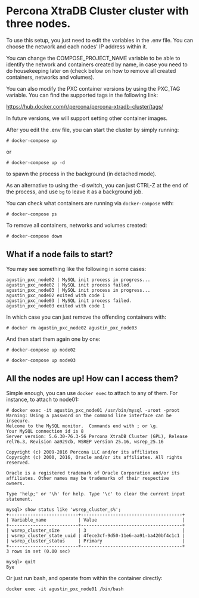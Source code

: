 # Percona XtraDB Cluster cluster with three nodes.

To use this setup, you just need to edit the variables in the .env file.
You can choose the network and each nodes' IP address within it.

You can change the COMPOSE_PROJECT_NAME variable to be able to identify the
network and containers created by name, in case you need to do housekeeping
later on (check below on how to remove all created containers, networks
and volumes).

You can also modify the PXC container versions by using the PXC_TAG variable.
You can find the supported tags in the following link:

https://hub.docker.com/r/percona/percona-xtradb-cluster/tags/

In future versions, we will support setting other container images.

After you edit the .env file, you can start the cluster by simply running:

```
# docker-compose up
```

or 

```
# docker-compose up -d
```

to spawn the process in the background (in detached mode).

As an alternative to using the -d switch, you can just CTRL-Z at the end of the process,
and use `bg` to leave it as a background job.

You can check what containers are
running via `docker-compose` with:

```
# docker-compose ps
```

To remove all containers, networks and volumes created:

```
# docker-compose down
```

## What if a node fails to start?

You may see something like the following in some cases:

```
agustin_pxc_node02 | MySQL init process in progress...
agustin_pxc_node02 | MySQL init process failed.
agustin_pxc_node03 | MySQL init process in progress...
agustin_pxc_node02 exited with code 1
agustin_pxc_node03 | MySQL init process failed.
agustin_pxc_node03 exited with code 1
```

In which case you can just remove the offending containers with:

```
# docker rm agustin_pxc_node02 agustin_pxc_node03
```

And then start them again one by one:

```
# docker-compose up node02

# docker-compose up node03
```


## All the nodes are up! How can I access them?

Simple enough, you can use `docker exec` to attach to any of them. For instance, to attach to node01:

```
# docker exec -it agustin_pxc_node01 /usr/bin/mysql -uroot -proot
Warning: Using a password on the command line interface can be insecure.
Welcome to the MySQL monitor.  Commands end with ; or \g.
Your MySQL connection id is 8
Server version: 5.6.30-76.3-56 Percona XtraDB Cluster (GPL), Release rel76.3, Revision aa929cb, WSREP version 25.16, wsrep_25.16

Copyright (c) 2009-2016 Percona LLC and/or its affiliates
Copyright (c) 2000, 2016, Oracle and/or its affiliates. All rights reserved.

Oracle is a registered trademark of Oracle Corporation and/or its
affiliates. Other names may be trademarks of their respective
owners.

Type 'help;' or '\h' for help. Type '\c' to clear the current input statement.

mysql> show status like 'wsrep_cluster_s%';                                                                                                                                     
+--------------------------+--------------------------------------+
| Variable_name            | Value                                |
+--------------------------+--------------------------------------+
| wsrep_cluster_size       | 3                                    |
| wsrep_cluster_state_uuid | 4fece3cf-9d50-11e6-aa91-ba420bf4c1c1 |
| wsrep_cluster_status     | Primary                              |
+--------------------------+--------------------------------------+
3 rows in set (0.00 sec)

mysql> quit
Bye
```

Or just run bash, and operate from within the container directly:

```
docker exec -it agustin_pxc_node01 /bin/bash
```
